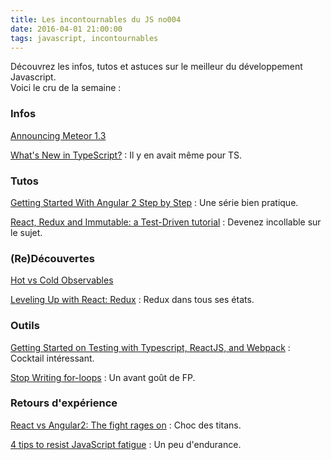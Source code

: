 ```yaml
---
title: Les incontournables du JS no004
date: 2016-04-01 21:00:00
tags: javascript, incontournables
---
```

Découvrez les infos, tutos et astuces sur le meilleur du développement Javascript.  
Voici le cru de la semaine :  

### Infos

[Announcing Meteor 1.3](http://info.meteor.com/blog/announcing-meteor-1.3)  

[What's New in TypeScript?](https://channel9.msdn.com/Events/Build/2016/B881) : Il y en avait même pour TS.  

### Tutos

[Getting Started With Angular 2 Step by Step](http://www.barbarianmeetscoding.com/blog/2016/03/28/getting-started-with-angular-2-step-by-step-4-routing/) : Une série bien pratique.  

[React, Redux and Immutable: a Test-Driven tutorial](http://www.theodo.fr/blog/2016/03/getting-started-with-react-redux-and-immutable-a-test-driven-tutorial-part-2/) : Devenez incollable sur le sujet.

### (Re)Découvertes

[Hot vs Cold Observables](https://medium.com/@benlesh/hot-vs-cold-observables-f8094ed53339)

[Leveling Up with React: Redux](https://css-tricks.com/learning-react-redux/) : Redux dans tous ses états.  

### Outils  

[Getting Started on Testing with Typescript, ReactJS, and Webpack](https://medium.com/@fay_jai/getting-started-on-testing-with-typescript-reactjs-and-webpack-a45a72f4f603) : Cocktail intéressant.  

[Stop Writing for-loops](https://medium.com/@wpcarro/stop-writing-for-loops-reduce-a25a7dae5ad5) : Un avant goût de FP.  

### Retours d'expérience

[React vs Angular2: The fight rages on](http://tech.evojam.com/2016/03/31/react-vs-angular2-the-fight-rages-on/) : Choc des titans.  

[4 tips to resist JavaScript fatigue](https://jaxenter.com/4-tips-resist-javascript-fatigue-125216.html) : Un peu d'endurance.